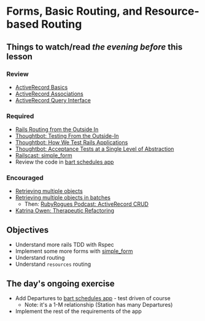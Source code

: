 # Forms, Basic Routing, and Resource-based Routing

## Things to watch/read *the evening before* this lesson

### Review
* [ActiveRecord Basics](http://guides.rubyonrails.org/active_record_basics.html)
* [ActiveRecord Associations](http://guides.rubyonrails.org/association_basics.html)
* [ActiveRecord Query Interface](http://guides.rubyonrails.org/active_record_querying.html)

### Required
* [Rails Routing from the Outside In](http://guides.rubyonrails.org/routing.html)
* [Thoughtbot: Testing From the Outside-In](http://robots.thoughtbot.com/testing-from-the-outsidein)
* [Thoughtbot: How We Test Rails Applications](http://robots.thoughtbot.com/how-we-test-rails-applications)
* [Thoughtbot: Acceptance Tests at a Single Level of Abstraction](http://robots.thoughtbot.com/acceptance-tests-at-a-single-level-of-abstraction)
* [Railscast: simple_form](http://media.railscasts.com/assets/subscriptions/BaxxizHxJgKUWmuXNr17EA/videos/234-simple-form-revised.mp4)
* Review the code in [bart schedules app](https://github.com/wdi-sf-september-2014/bart_schedules)

### Encouraged
* [Retrieving multiple objects](http://guides.rubyonrails.org/active_record_querying.html#retrieving-multiple-objects)
* [Retrieving multiple objects in batches](http://guides.rubyonrails.org/active_record_querying.html#retrieving-multiple-objects-in-batches)
	* Then: [RubyRogues Podcast: ActiveRecord CRUD](http://devchat.tv/ruby-rogues/173-rr-activerecord-crud)
* [Katrina Owen: Therapeutic Refactoring](http://confreaks.com/videos/1071-cascadiaruby2012-therapeutic-refactoring)

## Objectives

* Understand more rails TDD with Rspec
* Implement some more forms with [simple_form](https://github.com/plataformatec/simple_form)
* Understand routing
* Understand `resources` routing

## The day's ongoing exercise
* Add Departures to [bart schedules app](https://github.com/wdi-sf-september-2014/bart_schedules) - test driven of course
	* Note: it's a 1-M relationship (Station has many Departures)
* Implement the rest of the requirements of the app